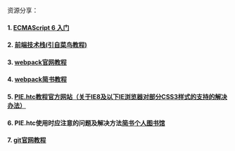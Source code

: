 资源分享：
 ####  1. [ECMAScript 6 入门](http://es6.ruanyifeng.com/)
 ####  2. [前端技术栈(引自菜鸟教程)](http://www.runoob.com/w3cnote/webfrontendstack.html)
 ####  3. [webpack官网教程](https://webpack.js.org/)
 ####  4. [webpack简书教程](https://www.jianshu.com/p/42e11515c10f)
 ####  5. [PIE.htc教程官方网站（关于IE8及以下IE浏览器对部分CSS3样式的支持的解决办法）](http://css3pie.com/)
 ####  6. PIE.htc使用时应注意的问题及解决方法[简书](https://www.jianshu.com/p/b18cbc3e6b64)[个人图书馆](http://www.360doc.com/content/12/1214/09/11181348_253939277.shtml)
 ####  7. [git官网教程](https://git-scm.com/book/zh/v2)
